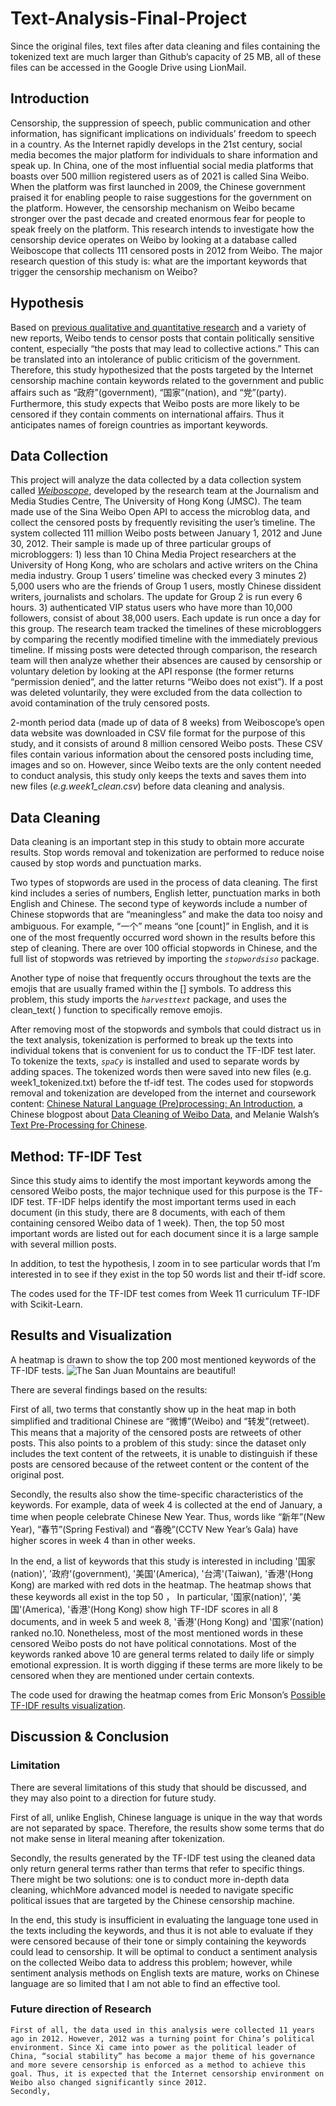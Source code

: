 # Text-Analysis-Final-Project
Since the original files, text files after data cleaning and files containing the tokenized text are much larger than Github’s capacity of 25 MB, all of these files can be accessed in the Google Drive using LionMail. 

## Introduction
Censorship, the suppression of speech, public communication and other information, has significant implications on individuals’ freedom to speech in a country. As the Internet rapidly develops in the 21st century, social media becomes the major platform for individuals to share information and speak up. In China, one of the most influential social media platforms that boasts over 500 million registered users as of 2021 is called Sina Weibo. When the platform was first launched in 2009, the Chinese government praised it for enabling people to raise suggestions for the government on the platform. However, the censorship mechanism on Weibo became stronger over the past decade and created enormous fear for people to speak freely on the platform. 
This research intends to investigate how the censorship device operates on Weibo by looking at a database called Weiboscope that collects 111 censored posts in 2012 from Weibo. 
The major research question of this study is: what are the important keywords that trigger the censorship mechanism on Weibo?

## Hypothesis
Based on [previous qualitative and quantitative research](https://papers.ssrn.com/sol3/papers.cfm?abstract_id=2265271) and a variety of new reports,
Weibo tends to censor posts that contain politically sensitive content, especially “the posts that may lead to collective actions.” This can be translated into an intolerance of public criticism of the government. Therefore, this study hypothesized that the posts targeted by the Internet censorship machine contain keywords related to the government and public affairs such as “政府”(government), “国家”(nation), and “党”(party). Furthermore, this study expects that Weibo posts are more likely to be censored if they contain comments on international affairs. Thus it anticipates names of foreign countries as important keywords. 

## Data Collection
This project will analyze the data collected by a data collection system called *[Weiboscope](https://datahub.hku.hk/articles/dataset/Weiboscope_Open_Data/16)*, developed by the research team at the Journalism and Media Studies Centre, The University of Hong Kong (JMSC). The team made use of the Sina Weibo Open API to access the microblog data, and collect the censored posts by frequently revisiting the user’s timeline. The system collected 111 million Weibo posts between January 1, 2012 and June 30, 2012. 
Their sample is made up of three particular groups of microbloggers: 1) less than 10 China Media Project researchers at the University of Hong Kong, who are scholars and active writers on the China media industry. Group 1 users’ timeline was checked every 3 minutes 2) 5,000 users who are the friends of Group 1 users,  mostly Chinese dissident writers, journalists and scholars. The update for Group 2 is run every 6 hours. 3) authenticated VIP status users who have more than 10,000 followers, consist of about 38,000 users. Each update is run once a day for this group. The research team tracked the timelines of these microbloggers by comparing the recently modified timeline with the immediately previous timeline. If missing posts were detected through comparison, the research team will then analyze whether their absences are caused by censorship or voluntary deletion by looking at the API response (the former returns “permission denied”, and the latter returns “Weibo does not exist”). If a post was deleted voluntarily, they were excluded from the data collection to avoid contamination of the truly censored posts.

2-month period data (made up of data of 8 weeks) from Weiboscope’s open data website was downloaded in CSV file format for the purpose of this study, and it consists of around 8 million censored Weibo posts. These CSV files contain various information about the censored posts including time, images and so on. However, since Weibo texts are the only content needed to conduct analysis, this study only keeps the texts and saves them into new files (*e.g.week1_clean.csv*) before data cleaning and analysis. 

## Data Cleaning
Data cleaning is an important step in this study to obtain more accurate results. Stop words removal and tokenization are performed to reduce noise caused by stop words and punctuation marks. 

Two types of stopwords are used in the process of data cleaning. The first kind includes a series of numbers, English letter,  punctuation marks in both English and Chinese. The second type of keywords include a number of Chinese stopwords that are “meaningless” and make the data too noisy and ambiguous. For example,  “一个” means “one [count]” in English, and it is one of the most frequently occurred word shown in the results before this step of cleaning. There are over 100 official stopwords in Chinese, and the full list of stopwords was retrieved by importing the *`stopwordsiso`* package. 

Another type of noise that frequently occurs throughout the texts are the emojis that are usually framed within the [] symbols. To address this problem, this study imports the *`harvesttext`* package, and uses the clean_text( ) function to specifically remove emojis. 

After removing most of the stopwords and symbols that could distract us in the text 
analysis, tokenization is performed to break up the texts into individual tokens that is convenient for us to conduct the TF-IDF test later. To tokenize the texts, *`spaCy`* is installed and used to separate words by adding spaces. The tokenized words then were saved into new files (e.g. week1_tokenized.txt) before the tf-idf test.
The codes used for stopwords removal and tokenization are developed from the internet and coursework content: [Chinese Natural Language (Pre)processing: An Introduction](https://towardsdatascience.com/chinese-natural-language-pre-processing-an-introduction-995d16c2705f), a Chinese blogpost about [Data Cleaning of Weibo Data](https://blog.csdn.net/qq_40200387/article/details/107048316), and Melanie Walsh’s [Text Pre-Processing for Chinese](https://melaniewalsh.github.io/Intro-Cultural-Analytics/05-Text-Analysis/Multilingual/Chinese/01-Preprocessing-Chinese.html).

## Method: TF-IDF Test
Since this study aims to identify the most important keywords among the censored Weibo posts, the major technique used for this purpose is the TF-IDF test. TF-IDF helps identify the most important terms used in each document (in this study, there are 8 documents, with each of them containing censored Weibo data of 1 week). Then, the top 50 most important words are listed out for each document since it is a large sample with several million posts. 

In addition, to test the hypothesis, I zoom in to see particular words that I’m interested in to see if they exist in the top 50 words list and their tf-idf score. 

The codes used for the TF-IDF test comes from Week 11 curriculum TF-IDF with Scikit-Learn.

## Results and Visualization
A heatmap is drawn to show the top 200 most mentioned keywords of the TF-IDF tests. 
![The San Juan Mountains are beautiful!](/assets/images/san-juan-mountains.jpg "San Juan Mountains")

There are several findings based on the results: 

First of all, two terms that constantly show up in the heat map in both simplified and traditional Chinese are “微博”(Weibo) and “转发”(retweet). This means that a majority of the censored posts are retweets of other posts. This also points to a problem of this study: since the dataset only includes the text content of the retweets, it is unable to distinguish if these posts are censored because of the retweet content or the content of the original post. 

Secondly, the results also show the time-specific characteristics of the keywords. For example, data of week 4 is collected at the end of January, a time when people celebrate Chinese New Year. Thus, words like “新年”(New Year), “春节”(Spring Festival) and “春晚”(CCTV New Year’s Gala) have higher scores in week 4 than in other weeks. 

In the end, a list of keywords that this study is interested in including '国家(nation)',  '政府'(government), '美国'(America), '台湾'(Taiwan), '香港'(Hong Kong) are marked with red dots in the heatmap. The heatmap shows that these keywords all exist in the top 50 ， In particular, '国家(nation)',  '美国'(America), '香港'(Hong Kong) show high TF-IDF scores in all 8 documents, and in week 5 and week 8,  '香港'(Hong Kong) and '国家’(nation) ranked no.10. Nonetheless, most of the most mentioned words  in these censored Weibo posts do not have political connotations. Most of the keywords ranked above 10 are general terms related to daily life or simply emotional expression. It is worth digging if these terms are more likely to be censored when they are mentioned under certain contexts. 

The code used for drawing the heatmap comes from Eric Monson’s [Possible TF-IDF results visualization](https://github.com/melaniewalsh/Intro-Cultural-Analytics/issues/12). 

## Discussion & Conclusion
### Limitation
There are several limitations of this study that should be discussed, and they may also
point to a direction for future study. 

First of all, unlike English, Chinese language is unique in the way that words are not separated by space. Therefore, the results show some terms that do not make sense in literal meaning after tokenization.  	

Secondly, the results generated by the TF-IDF test using the cleaned data only return general terms rather than terms that refer to specific things. There might be two solutions: one is to conduct more in-depth data cleaning, whichMore advanced model is needed to navigate specific political issues that are targeted by the Chinese censorship machine. 

In the end, this study is insufficient in evaluating the language tone used in the texts including the keywords, and thus it is not able to evaluate if they were censored because of their tone or simply containing the keywords could lead to censorship. It will be optimal to conduct a sentiment analysis on the collected Weibo data to address this problem; however, while sentiment analysis methods on English texts are mature, works on Chinese language are so limited that I am not able to find an effective tool.

### Future direction of Research
	First of all, the data used in this analysis were collected 11 years ago in 2012. However, 2012 was a turning point for China’s political environment. Since Xi came into power as the political leader of China, “social stability” has become a major theme of his governance and more severe censorship is enforced as a method to achieve this goal. Thus, it is expected that the Internet censorship environment on Weibo also changed significantly since 2012.
	Secondly, 



